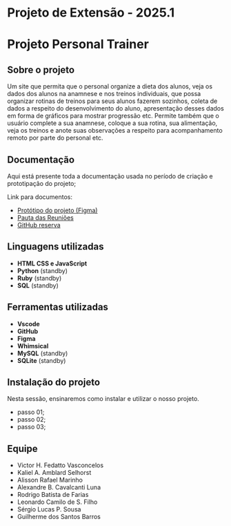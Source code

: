 # Projeto de Extensão - 2025.1
# Projeto Personal Trainer

## Sobre o projeto
Um site que permita que o personal organize a dieta dos alunos, veja os dados dos alunos na anamnese e nos treinos individuais, que possa organizar rotinas de treinos para seus alunos fazerem sozinhos, coleta de dados a respeito do desenvolvimento do aluno, apresentação desses dados em forma de gráficos para mostrar progressão etc. Permite também que o usuário complete a sua anamnese, coloque a sua rotina, sua alimentação, veja os treinos e anote suas observações a respeito para acompanhamento remoto por parte do personal etc. 

## Documentação
Aqui está presente toda a documentação usada no período de criação e prototipação do projeto;

Link para documentos:
* [Protótipo do projeto (Figma)](link)
* [Pauta das Reuniões](link)
* [GitHub reserva](link)

## Linguagens utilizadas
* **HTML CSS e JavaScript**
* **Python** (standby)
* **Ruby** (standby)
* **SQL** (standby)

## Ferramentas utilizadas
* **Vscode**
* **GitHub**
* **Figma**
* **Whimsical**
* **MySQL** (standby)
* **SQLite** (standby)

## Instalação do projeto
Nesta sessão, ensinaremos como instalar e utilizar o nosso projeto.
* passo 01;
* passo 02;
* passo 03;

## **Equipe**
* Victor H. Fedatto Vasconcelos
* Kaliel A. Amblard Selhorst 
* Alisson Rafael Marinho
* Alexandre B. Cavalcanti Luna
* Rodrigo Batista de Farias
* Leonardo Camilo de S. Filho
* Sérgio Lucas P. Sousa
* Guilherme dos Santos Barros
